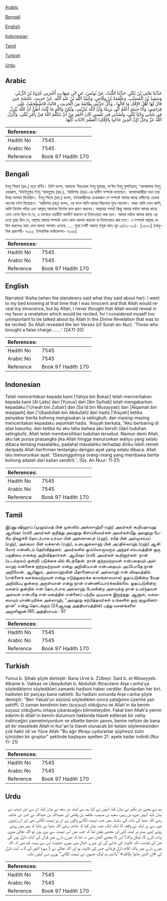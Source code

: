 [Arabic](#arabic)

[Bengali](#bengali)

[English](#english)

[Indonesian](#indonesian)

[Tamil](#tamil)

[Turkish](#turkish)

[Urdu](#urdu)

## Arabic


<div dir="rtl" lang="ar" style={{fontSize:'larger',backgroundColor:'#f8f9fa',padding:20}}>
حَدَّثَنَا يَحْيَى بْنُ بُكَيْرٍ، حَدَّثَنَا اللَّيْثُ، عَنْ يُونُسَ، عَنِ ابْنِ شِهَابٍ، أَخْبَرَنِي عُرْوَةُ بْنُ الزُّبَيْرِ، وَسَعِيدُ بْنُ الْمُسَيَّبِ، وَعَلْقَمَةُ بْنُ وَقَّاصٍ، وَعُبَيْدُ اللَّهِ بْنُ عَبْدِ اللَّهِ، عَنْ حَدِيثِ، عَائِشَةَ حِينَ قَالَ لَهَا أَهْلُ الإِفْكِ مَا قَالُوا ـ وَكُلٌّ حَدَّثَنِي طَائِفَةً مِنَ الْحَدِيثِ ـ قَالَتْ فَاضْطَجَعْتُ عَلَى فِرَاشِي، وَأَنَا حِينَئِذٍ أَعْلَمُ أَنِّي بَرِيئَةٌ وَأَنَّ اللَّهَ يُبَرِّئُنِي، وَلَكِنْ وَاللَّهِ مَا كُنْتُ أَظُنُّ أَنَّ اللَّهَ يُنْزِلُ فِي شَأْنِي وَحْيًا يُتْلَى، وَلَشَأْنِي فِي نَفْسِي كَانَ أَحْقَرَ مِنْ أَنْ يَتَكَلَّمَ اللَّهُ فِيَّ بِأَمْرٍ يُتْلَى، وَأَنْزَلَ اللَّهُ عَزَّ وَجَلَّ ‏(‏إِنَّ الَّذِينَ جَاءُوا بِالإِفْكِ‏)‏ الْعَشْرَ الآيَاتِ كُلَّهَا‏.‏
</div>
<div style={{backgroundColor:'#f8f9fa',padding:20, marginBottom: 10}}><table> <thead> <tr> <th>References:</th> <th></th> </tr> </thead> <tbody><tr><td>Hadith No</td><td>7545</td></tr><tr><td>Arabic No</td><td>7545</td></tr><tr><td>Reference</td><td>Book 97 Hadith 170</td></tr></tbody></table></div>

## Bengali


<div dir="ltr" lang="bn" style={{fontSize:'larger',backgroundColor:'#f8f9fa',padding:20}}>
ইবনু শিহাব (রহ.) হতে বর্ণিত। তিনি বলেন, আমাকে ‘উরওয়াহ ইবনু যুবায়র, সা‘ঈদ ইবনু মুসাইয়্যাব, ‘আলক্বামাহ ইবনু ওয়াক্কাস, ‘উবাইদুল্লাহ্ ইবনু ‘আবদুল্লাহ্ (রহ.), ‘আয়িশাহ (রাঃ)-এর হাদীস সম্পর্কে বলেছেন। অপবাদকারীরা যখন তার উপর অপবাদ দিয়েছিল। ইবনু শিহাব (রহ.) বলেন, বর্ণনাকারীদের একেকজন সে সম্পর্কে আমার কাছে হাদীসের একেক অংশের বর্ণনা দিয়েছেন। ‘আয়িশাহ (রাঃ) বলেন, এর ফলে আমি আমার বিছানায় শুয়ে পড়লাম। অথচ আমি তখন জানি, আমি নির্দোষ পবিত্র এবং আল্লাহ্ আমাকে নির্দোষ বলে প্রমাণ করবেন। আল্লাহর শপথ! কিন্তু আমার মর্যাদা আমার কাছে এমন যোগ্য ছিল না যে, এ ব্যাপারে ওয়াহীই অবতীর্ণ করবেন যা তিলাওয়াত করা হবে। আমার মর্যাদা আমার কাছে এর চেয়ে তুচ্ছ ছিল যে, আল্লাহ্ আমার সম্পর্কে এমন কোন কালাম করবেন যা তিলাওয়াত করা হবে। এ সম্পর্কে আল্লাহ্ নাযিল করলেনঃ যারা এমন জঘন্য অপবাদ এনেছে ..... পুরো দশটি আয়াত (সূরা আন্-নূর ২৪/১১-২০)। [২৫৯৩] (আধুনিক প্রকাশনী- ৭০২৫, ইসলামিক ফাউন্ডেশন- ৭০৩৬)
</div>
<div style={{backgroundColor:'#f8f9fa',padding:20, marginBottom: 10}}><table> <thead> <tr> <th>References:</th> <th></th> </tr> </thead> <tbody><tr><td>Hadith No</td><td>7545</td></tr><tr><td>Arabic No</td><td>7545</td></tr><tr><td>Reference</td><td>Book 97 Hadith 170</td></tr></tbody></table></div>

## English


<div dir="ltr" lang="en" style={{fontSize:'larger',backgroundColor:'#f8f9fa',padding:20}}>
Narrated 'Aisha:(when the slanderers said what they said about her): I went to my bed knowing at that time that I was innocent and that Allah would reveal my innocence, but by Allah, I never thought that Allah would reveal in my favor a revelation which would be recited, for I considered myself too unimportant to be talked about by Allah in the Divine Revelation that was to be recited. So Allah revealed the ten Verses (of Surat-an-Nur). 'Those who brought a false charge........' (24.11-20)
</div>
<div style={{backgroundColor:'#f8f9fa',padding:20, marginBottom: 10}}><table> <thead> <tr> <th>References:</th> <th></th> </tr> </thead> <tbody><tr><td>Hadith No</td><td>7545</td></tr><tr><td>Arabic No</td><td>7545</td></tr><tr><td>Reference</td><td>Book 97 Hadith 170</td></tr></tbody></table></div>

## Indonesian


<div dir="ltr" lang="id" style={{fontSize:'larger',backgroundColor:'#f8f9fa',padding:20}}>
Telah menceritakan kepada kami [Yahya bin Bukair] telah menceritakan kepada kami [Al Laits] dari [Yunus] dari [Ibn Syihab] telah mengabarkan kepadaku ['Urwah bin Zubair] dan [Sa'id bin Musayyab] dan [Alqamah bin waqqash] dan ['Ubaidullah bin Abdullah] dari hadis ['Aisyah] ketika penyebar berita bohong mengisukan ia selingkuh, dan masing-masing menceritakan kepadaku sejumlah hadis. 'Aisyah berkata, "Aku berbaring di atas kasurku, dan ketika itu aku tahu bahwa aku bersih (dari tuduhan selingkuh), Allah telah membersihkan tuduhan tersebut. Namun demi Allah, aku tak punya prasangka jika Allah hingga menurunkan wahyu yang selalu dibaca tentang masalahku, padahal masalahku terhadap diriku lebih remeh daripada Allah berfirman tentangku dengan ayat yang selalu dibaca. Allah lalu menurunkan ayat: '(Sesungguhnya orang-orang yang membawa berita bohong adalah dari kalian sendiri) ', (Qs. An Nuur: 11-21)
</div>
<div style={{backgroundColor:'#f8f9fa',padding:20, marginBottom: 10}}><table> <thead> <tr> <th>References:</th> <th></th> </tr> </thead> <tbody><tr><td>Hadith No</td><td>7545</td></tr><tr><td>Arabic No</td><td>7545</td></tr><tr><td>Reference</td><td>Book 97 Hadith 170</td></tr></tbody></table></div>

## Tamil


<div dir="ltr" lang="ta" style={{fontSize:'larger',backgroundColor:'#f8f9fa',padding:20}}>
இப்னு ஷிஹாப் (முஹம்மத் பின் முஸ்லிம் அஸ்ஸுஹ்ரீ-ரஹ்) அவர்கள் கூறியதாவது: ஆயிஷா (ரலி) அவர்கள் குறித்து அவதூறு கிளப்பியவர்கள் அவர்கள்மீது அவதூறு பேசிய நிகழ்ச்சி தொடர்பாக உர்வா பின் அஸ்ஸுபைர் (ரஹ்), சயீத் பின் அல்முசய்யப் (ரஹ்), அல்கமா பின் வக்காஸ் (ரஹ்), உபைதுல்லாஹ் பின் அப்தில்லாஹ் (ரஹ்) ஆகியோர் என்னிடம் தெரிவித்தனர். அவர்களில் ஒவ்வொருவரும் அந்தச் சம்பவத்தின் ஒரு பகுதியை எனக்கு அறிவித்தார்கள். ஆயிஷா (ரலி) அவர்கள் கூறினார்கள்: நான் (உடல்நலம் குன்றி) படுக்கை யில் கிடந்தேன். நான் குற்றமற்றவள் என்பதையும் அல்லாஹ் என்னைக் குற்றமற்றவள் என்று அறிவிப்பான் என்பதையும் அப்போதே நான் அறிவேன். ஆயினும், அல்லாஹ்வின் மீதாணையாக! அல்லாஹ் என் விஷயத்தில் (என்னைக் களங்கமற்றவள் என்று எடுத்துரைக்க காலங்காலமாக) ஓதப்படுகின்ற வேதஅறிவிப்பு ஒன்றை அருள்வான் என்று நான் எண்ணிப்பார்க்கவில்லை. ஓதப்படுகின்ற வசனம் ஒன்றில் என் தொடர்பாக அல்லாஹ் பேசுகின்ற அளவுக்கு நான் உயர்ந்தவள் அல்லள் என்பதே என் மனத்தில் என்னைப் பற்றிய முடிவாக இருந்தது. ஆனால், வல்லமையும் மாண்புமிக்க அல்லாஹ், “அவதூறு கற்பித்தவர்கள் உங்களில் ஒரு குழுவினர்தான்” என்று தொடங்கும் (24ஆவது அத்தியாயத்தின்) பத்து வசனங்களை அருளினான்.185 அத்தியாயம் : 97
</div>
<div style={{backgroundColor:'#f8f9fa',padding:20, marginBottom: 10}}><table> <thead> <tr> <th>References:</th> <th></th> </tr> </thead> <tbody><tr><td>Hadith No</td><td>7545</td></tr><tr><td>Arabic No</td><td>7545</td></tr><tr><td>Reference</td><td>Book 97 Hadith 170</td></tr></tbody></table></div>

## Turkish


<div dir="ltr" lang="tr" style={{fontSize:'larger',backgroundColor:'#f8f9fa',padding:20}}>
Yunus b. Şihab şöyle demiştir: Bana Urve b. ZUbeyr. Said b. el-Müseyyeb. Alkame b. Vakkas ve Ubeydullah b. Abdullah iftiracıların Aişe r.anha'ya söylediklerini söyledikleri zamanki hadisini haber verdiler. Bunlardan her biri. hadisten bir parçayı bana nakletti. Bu hadisin sonunda Aişe r.anha şöyle demiştir: "Ben Yakub'un sözünü söyledikten sonra yatağımın üzerine yan yattıffi. O zaman kendimin berı (suçsuz) olduğunu ve Allah'ın da benim suçsuz olduğumu ortaya çıkaracağını bilmekteydim. Fakat ben Allah'a yemin ederim ki Allah'ın benim durumum hakkında tilavet edilecek bir vahiy indiriceğini zannetmiyordum ve elbette benim şanım, benim nefsim de bana ait bir meselede Allah'ın Kur'an'la tilavet olunacak bir kelam söylemesinden çok hakir idi ve Yüce Allah "Bu ağır iftirayı uyduranlar şüphesiz sizin içinizden bir gruptur" şeklinde başlayan ayetten 21. ayete kadar indirdi.(Nur 11- 21)
</div>
<div style={{backgroundColor:'#f8f9fa',padding:20, marginBottom: 10}}><table> <thead> <tr> <th>References:</th> <th></th> </tr> </thead> <tbody><tr><td>Hadith No</td><td>7545</td></tr><tr><td>Arabic No</td><td>7545</td></tr><tr><td>Reference</td><td>Book 97 Hadith 170</td></tr></tbody></table></div>

## Urdu


<div dir="rtl" lang="ur" style={{fontSize:'larger',backgroundColor:'#f8f9fa',padding:20}}>
ہم سے یحییٰ بن بکیر نے بیان کیا، انہوں نے کہا ہم سے لیث بن سعد نے بیان کیا، ان سے ابن شہاب نے بیان کیا، انہیں عروہ بن زبیر، سعید بن مسیب، علقمہ بن وقاص اور عبیداللہ بن عبداللہ نے خبر دی عائشہ رضی اللہ عنہا کی بات کے سلسلہ میں جب تہمت لگانے والوں نے ان پر تہمت لگائی تھی اور ان راویوں میں سے ہر ایک نے واقعہ کا ایک ایک حصہ بیان کیا کہ عائشہ رضی اللہ عنہا نے بتایا کہ پھر میں روتے روتے اپنے بستر پر لیٹ گئی اور مجھے یقین تھا کہ جب میں اس تہمت سے بَری ہوں تو اللہ تعالیٰ میری برات کرے گا، لیکن واللہ! اس کا مجھے گمان بھی نہ تھا کہ میرے بارے میں قرآن کی آیات نازل ہوں گی جن کی قیامت تک تلاوت کی جائے گی اور میرے خیال میں میری حیثیت اس سے بہت کم تھی کہ اللہ میرے بارے میں پاک کلام نازل فرمائے جس کی تلاوت ہو اور اللہ تعالیٰ نے ( سورۃ النور کی ) یہ آیت نازل کی «إن الذين جاءوا بالإفك‏» ”بلاشبہ وہ لوگ جنہوں نے تہمت لگائی“ پوری دس آیتوں تک۔
</div>
<div style={{backgroundColor:'#f8f9fa',padding:20, marginBottom: 10}}><table> <thead> <tr> <th>References:</th> <th></th> </tr> </thead> <tbody><tr><td>Hadith No</td><td>7545</td></tr><tr><td>Arabic No</td><td>7545</td></tr><tr><td>Reference</td><td>Book 97 Hadith 170</td></tr></tbody></table></div>